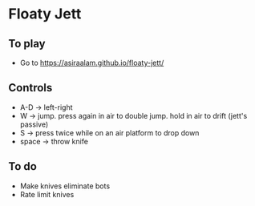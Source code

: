 # Floaty Jett

## To play
- Go to https://asiraalam.github.io/floaty-jett/

## Controls
- A-D   -> left-right
- W     -> jump. press again in air to double jump. hold in air to drift (jett's passive)
- S     -> press twice while on an air platform to drop down
- space -> throw knife

## To do
- Make knives eliminate bots
- Rate limit knives